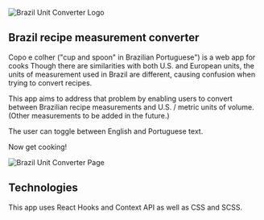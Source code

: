 ![Brazil Unit Converter Logo](https://sea-organ-seeds.s3.amazonaws.com/images/purple-flag-small.jpg "Brazil Unit Converter Logo")

## Brazil recipe measurement converter

Copo e colher ("cup and spoon" in Brazilian Portuguese") is a web app for cooks Though there are similarities with both U.S. and European units, the units of measurement used in Brazil are different, causing confusion when trying to convert recipes. 

This app aims to address that problem by enabling users to convert between Brazilian recipe measurements and U.S. / metric units of volume. (Other measurements to be added in the future.)

The user can toggle between English and Portuguese text.

Now get cooking!

![Brazil Unit Converter Page](https://sea-organ-seeds.s3.amazonaws.com/images/bz-converter-screenshot.jpg "Brazil Unit Converter Page")

## Technologies
This app uses React Hooks and Context API as well as CSS and SCSS.


